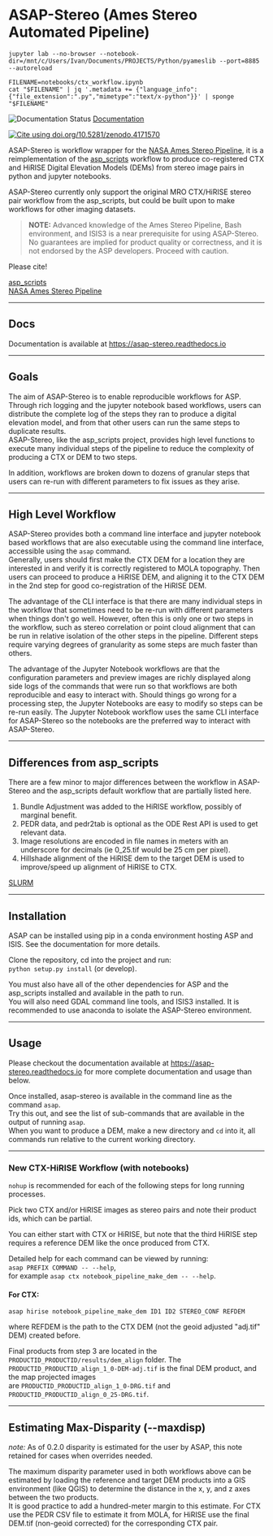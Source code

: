 # ASAP-Stereo (Ames Stereo Automated Pipeline)

```shell
jupyter lab --no-browser --notebook-dir=/mnt/c/Users/Ivan/Documents/PROJECTS/Python/pyameslib --port=8885 --autoreload
```

```shell
FILENAME=notebooks/ctx_workflow.ipynb
cat "$FILENAME" | jq '.metadata += {"language_info": {"file_extension":".py","mimetype":"text/x-python"}}' | sponge "$FILENAME"
```

![Documentation Status](https://readthedocs.org/projects/asap-stereo/badge/?version=main)
[Documentation](https://asap-stereo.readthedocs.io/en/main/?badge=main)

[![Cite using doi.org/10.5281/zenodo.4171570](https://zenodo.org/badge/DOI/10.5281/zenodo.4171570.svg)](https://doi.org/10.5281/zenodo.4171570)

ASAP-Stereo is workflow wrapper for the [NASA Ames Stereo Pipeline](https://github.com/NeoGeographyToolkit/StereoPipeline), it is a reimplementation of the [asp_scripts](https://github.com/USGS-Astrogeology/asp_scripts) workflow to produce co-registered CTX and HiRISE Digital Elevation Models (DEMs) from stereo image pairs in python and jupyter notebooks.

ASAP-Stereo currently only support the original MRO CTX/HiRISE stereo pair workflow from the asp_scripts, but could be built upon to make workflows for other imaging datasets.

> **NOTE:** Advanced knowledge of the Ames Stereo Pipeline, Bash environment, and ISIS3 is a near prerequisite for using ASAP-Stereo.  
> No guarantees are implied for product quality or correctness, and it is not endorsed by the ASP developers. Proceed with caution.

Please cite!

[asp_scripts](https://github.com/USGS-Astrogeology/asp_scripts)  
[NASA Ames Stereo Pipeline](https://github.com/NeoGeographyToolkit/StereoPipeline)

---

## Docs

Documentation is available at https://asap-stereo.readthedocs.io

---

## Goals

The aim of ASAP-Stereo is to enable reproducible workflows for ASP. Through rich logging and the jupyter notebook based workflows, users can distribute the complete log of the steps they ran to produce a digital elevation model, and from that other users can run the same steps to duplicate results.  
ASAP-Stereo, like the asp_scripts project, provides high level functions to execute many individual steps of the pipeline to reduce the complexity of producing a CTX or DEM to two steps.

In addition, workflows are broken down to dozens of granular steps that users can re-run with different parameters to fix issues as they arise.

---

## High Level Workflow

ASAP-Stereo provides both a command line interface and jupyter notebook based workflows that are also executable using the command line interface, accessible using the `asap` command.  
Generally, users should first make the CTX DEM for a location they are interested in and verify it is correctly registered to MOLA topography. Then users can proceed to produce a HiRISE DEM, and aligning it to the CTX DEM in the 2nd step for good co-registration of the HiRISE DEM.

The advantage of the CLI interface is that there are many individual steps in the workflow that sometimes need to be re-run with different parameters when things don't go well. However, often this is only one or two steps in the workflow, such as stereo correlation or point cloud alignment that can be run in relative isolation of the other steps in the pipeline. Different steps require varying degrees of granularity as some steps are much faster than others.

The advantage of the Jupyter Notebook workflows are that the configuration parameters and preview images are richly displayed along side logs of the commands that were run so that workflows are both reproducible and easy to interact with. Should things go wrong for a processing step, the Jupyter Notebooks are easy to modify so steps can be re-run easily. The Jupyter Notebook workflow uses the same CLI interface for ASAP-Stereo so the notebooks are the preferred way to interact with ASAP-Stereo.

---

## Differences from asp_scripts

There are a few minor to major differences between the workflow in ASAP-Stereo and the asp_scripts default workflow that are partially listed here.

1. Bundle Adjustment was added to the HiRISE workflow, possibly of marginal benefit.
2. PEDR data, and pedr2tab is optional as the ODE Rest API is used to get relevant data.
3. Image resolutions are encoded in file names in meters with an underscore for decimals (ie 0_25.tif would be 25 cm per pixel).
4. Hillshade alignment of the HiRISE dem to the target DEM is used to improve/speed up alignment of HiRISE to CTX.

[SLURM](https://slurm.schedmd.com)

---

## Installation

ASAP can be installed using pip in a conda environment hosting ASP and ISIS. See the documentation for more details.

Clone the repository, cd into the project and run:  
`python setup.py install` (or develop).

You must also have all of the other dependencies for ASP and the asp_scripts installed and available in the path to run.  
You will also need GDAL command line tools, and ISIS3 installed. It is recommended to use anaconda to isolate the ASAP-Stereo environment.

---

## Usage

Please checkout the documentation available at https://asap-stereo.readthedocs.io for more complete documentation and usage than below.

Once installed, asap-stereo is available in the command line as the command `asap`.  
Try this out, and see the list of sub-commands that are available in the output of running `asap`.  
When you want to produce a DEM, make a new directory and `cd` into it, all commands run relative to the current working directory.

---

### New CTX-HiRISE Workflow (with notebooks)

`nohup` is recommended for each of the following steps for long running processes.

Pick two CTX and/or HiRISE images as stereo pairs and note their product ids, which can be partial.

You can either start with CTX or HiRISE, but note that the third HiRISE step requires a reference DEM like the once produced from CTX.

Detailed help for each command can be viewed by running:  
`asap PREFIX COMMAND -- --help`,  
for example `asap ctx notebook_pipeline_make_dem -- --help`.

#### For CTX:

`asap hirise notebook_pipeline_make_dem ID1 ID2 STEREO_CONF REFDEM`

where REFDEM is the path to the CTX DEM (not the geoid adjusted "adj.tif" DEM) created before.

Final products from step 3 are located in the `PRODUCTID_PRODUCTID/results/dem_align` folder. The  
`PRODUCTID_PRODUCTID_align_1_0-DEM-adj.tif` is the final DEM product, and the map projected images  
are `PRODUCTID_PRODUCTID_align_1_0-DRG.tif` and `PRODUCTID_PRODUCTID_align_0_25-DRG.tif`.

---

## Estimating Max-Disparity (--maxdisp)

*note:*  As of 0.2.0 disparity is estimated for the user by ASAP, this note retained for cases when overrides needed.

The maximum disparity parameter used in both workflows above can be estimated by loading the reference and target DEM products into a GIS environment (like QGIS) to determine the distance in the x, y, and z axes between the two products.  
It is good practice to add a hundred-meter margin to this estimate. For CTX use the PEDR CSV file to estimate it from MOLA, for HiRISE use the final DEM.tif (non-geoid corrected) for the corresponding CTX pair.